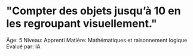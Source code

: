 # "Compter des objets jusqu’à 10 en les regroupant visuellement."

Âge: 5
Niveau: Apprenti
Matière: Mathématiques et raisonnement logique
Évalué par: IA
